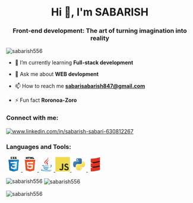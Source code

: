 <h1 align="center">Hi 👋, I'm SABARISH</h1>
<h3 align="center">Front-end development: The art of turning imagination into reality</h3>

<p align="left"> <img src="https://komarev.com/ghpvc/?username=sabarish556&label=Profile%20views&color=0e75b6&style=flat" alt="sabarish556" /> </p>

- 🌱 I’m currently learning **Full-stack development**

- 💬 Ask me about **WEB devlopment**

- 📫 How to reach me **sabarisabarish847@gmail.com**

- ⚡ Fun fact **Roronoa-Zoro**

<h3 align="left">Connect with me:</h3>
<p align="left">
<a href="https://linkedin.com/in/www.linkedin.com/in/sabarish-sabari-630812267" target="blank"><img align="center" src="https://raw.githubusercontent.com/rahuldkjain/github-profile-readme-generator/master/src/images/icons/Social/linked-in-alt.svg" alt="www.linkedin.com/in/sabarish-sabari-630812267" height="30" width="40" /></a>
</p>

<h3 align="left">Languages and Tools:</h3>
<p align="left"> <a href="https://www.w3schools.com/css/" target="_blank" rel="noreferrer"> <img src="https://raw.githubusercontent.com/devicons/devicon/master/icons/css3/css3-original-wordmark.svg" alt="css3" width="40" height="40"/> </a> <a href="https://www.w3.org/html/" target="_blank" rel="noreferrer"> <img src="https://raw.githubusercontent.com/devicons/devicon/master/icons/html5/html5-original-wordmark.svg" alt="html5" width="40" height="40"/> </a> <a href="https://www.java.com" target="_blank" rel="noreferrer"> <img src="https://raw.githubusercontent.com/devicons/devicon/master/icons/java/java-original.svg" alt="java" width="40" height="40"/> </a> <a href="https://developer.mozilla.org/en-US/docs/Web/JavaScript" target="_blank" rel="noreferrer"> <img src="https://raw.githubusercontent.com/devicons/devicon/master/icons/javascript/javascript-original.svg" alt="javascript" width="40" height="40"/> </a> <a href="https://www.python.org" target="_blank" rel="noreferrer"> <img src="https://raw.githubusercontent.com/devicons/devicon/master/icons/python/python-original.svg" alt="python" width="40" height="40"/> </a> <a href="https://www.scala-lang.org" target="_blank" rel="noreferrer"> <img src="https://raw.githubusercontent.com/devicons/devicon/master/icons/scala/scala-original.svg" alt="scala" width="40" height="40"/> </a> </p>

<p><img align="left" src="https://github-readme-stats.vercel.app/api/top-langs?username=sabarish556&show_icons=true&locale=en&layout=compact" alt="sabarish556" /></p>

<p>&nbsp;<img align="center" src="https://github-readme-stats.vercel.app/api?username=sabarish556&show_icons=true&locale=en" alt="sabarish556" /></p>

<p><img align="center" src="https://github-readme-streak-stats.herokuapp.com/?user=sabarish556&" alt="sabarish556" /></p>
